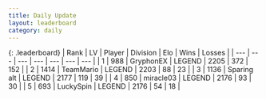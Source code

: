 ```yaml
---
title: Daily Update
layout: leaderboard
category: daily
---
```


{: .leaderboard}
| Rank | LV | Player | Division | Elo | Wins | Losses |
| --- | --- | --- | --- | --- | --- | --- |
| <span data-change="0">1</span> | 988 | <span title="ID: 315148">GryphonEX</span> | LEGEND | <span data-change="-15">2205</span> | <span data-change="37">372</span> | <span data-change="15">152</span> |
| <span data-change="1">2</span> | 1414 | <span title="ID: 164871">TeamMario</span> | LEGEND | <span data-change="0">2203</span> | <span data-change="0">88</span> | <span data-change="0">23</span> |
| <span data-change="-1">3</span> | 1136 | <span title="ID: 203132">Sparing alt</span> | LEGEND | <span data-change="-30">2177</span> | <span data-change="10">119</span> | <span data-change="6">39</span> |
| <span data-change="3">4</span> | 850 | <span title="ID: 416373">miracle03</span> | LEGEND | <span data-change="43">2176</span> | <span data-change="12">93</span> | <span data-change="3">30</span> |
| <span data-change="-1">5</span> | 693 | <span title="ID: 498412">LuckySpin</span> | LEGEND | <span data-change="12">2176</span> | <span data-change="4">54</span> | <span data-change="2">18</span> |